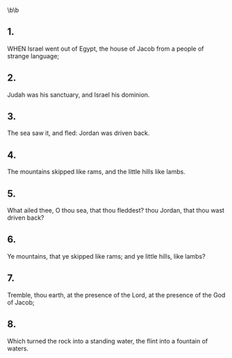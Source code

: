 \b\b
## 1.
WHEN Israel went out of Egypt, the house of Jacob from a people of strange language;
## 2.
Judah was his sanctuary, and Israel his dominion.
## 3.
The sea saw it, and fled: Jordan was driven back.
## 4.
The mountains skipped like rams, and the little hills like lambs.
## 5.
What ailed thee, O thou sea, that thou fleddest?  thou Jordan, that thou wast driven back?
## 6.
Ye mountains, that ye skipped like rams; and ye little hills, like lambs?
## 7.
Tremble, thou earth, at the presence of the Lord, at the presence of the God of Jacob;
## 8.
Which turned the rock into a standing water, the flint into a fountain of waters.
